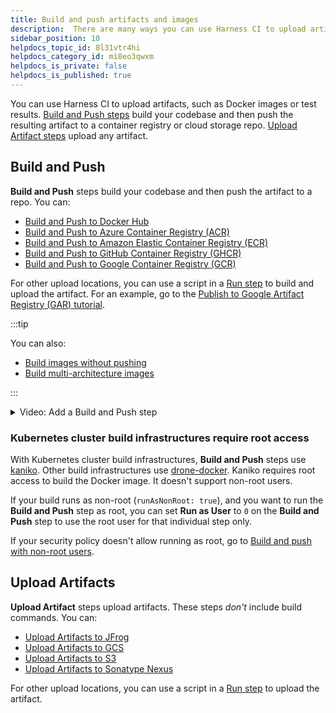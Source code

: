 ```yaml
---
title: Build and push artifacts and images
description:  There are many ways you can use Harness CI to upload artifacts.
sidebar_position: 10
helpdocs_topic_id: 8l31vtr4hi
helpdocs_category_id: mi8eo3qwxm
helpdocs_is_private: false
helpdocs_is_published: true
---
```


You can use Harness CI to upload artifacts, such as Docker images or test results. [Build and Push steps](#build-and-push) build your codebase and then push the resulting artifact to a container registry or cloud storage repo. [Upload Artifact steps](#upload-artifacts) upload any artifact.

## Build and Push

**Build and Push** steps build your codebase and then push the artifact to a repo. You can:

* [Build and Push to Docker Hub](/docs/continuous-integration/use-ci/build-and-upload-artifacts/build-and-push-to-docker-hub-step-settings.md)
* [Build and Push to Azure Container Registry (ACR)](/docs/continuous-integration/use-ci/build-and-upload-artifacts/build-and-push-to-acr.md)
* [Build and Push to Amazon Elastic Container Registry (ECR)](/docs/continuous-integration/use-ci/build-and-upload-artifacts/build-and-push-to-ecr-step-settings.md)
* [Build and Push to GitHub Container Registry (GHCR)](/docs/continuous-integration/use-ci/build-and-upload-artifacts/build-and-push-to-ghcr.md)
* [Build and Push to Google Container Registry (GCR)](/docs/continuous-integration/use-ci/build-and-upload-artifacts/build-and-push-to-gcr.md)

For other upload locations, you can use a script in a [Run step](/docs/continuous-integration/use-ci/run-ci-scripts/run-step-settings.md) to build and upload the artifact. For an example, go to the [Publish to Google Artifact Registry (GAR) tutorial](/tutorials/ci-pipelines/publish/google-gar).

:::tip

You can also:

* [Build images without pushing](/docs/continuous-integration/use-ci/build-and-upload-artifacts/build-without-push.md)
* [Build multi-architecture images](/docs/continuous-integration/use-ci/build-and-upload-artifacts/build-multi-arch.md)

:::

<details>
<summary>Video: Add a Build and Push step</summary>

The following video demonstrates how to add a Build and Push step to a Harness CI pipeline.

<!-- Video:
https://harness-1.wistia.com/medias/rpv5vwzpxz-->
<docvideo src="https://www.youtube.com/embed/v3A4kF1Upqo?feature=oembed" />

<!-- div class="hd--embed" data-provider="YouTube" data-thumbnail="https://i.ytimg.com/vi/v3A4kF1Upqo/hqdefault.jpg"><iframe width="200" height="150" src="https://www.youtube.com/embed/v3A4kF1Upqo?feature=oembed" frameborder="0" allow="accelerometer; autoplay; clipboard-write; encrypted-media; gyroscope; picture-in-picture" allowfullscreen=""></iframe></div -->

</details>

### Kubernetes cluster build infrastructures require root access

With Kubernetes cluster build infrastructures, **Build and Push** steps use [kaniko](https://github.com/GoogleContainerTools/kaniko/blob/main/README.md). Other build infrastructures use [drone-docker](https://github.com/drone-plugins/drone-docker/blob/master/README.md). Kaniko requires root access to build the Docker image. It doesn't support non-root users.

If your build runs as non-root (`runAsNonRoot: true`), and you want to run the **Build and Push** step as root, you can set **Run as User** to `0` on the **Build and Push** step to use the root user for that individual step only.

If your security policy doesn't allow running as root, go to [Build and push with non-root users](/docs/continuous-integration/use-ci/build-and-upload-artifacts/build-and-push-nonroot.md).

## Upload Artifacts

**Upload Artifact** steps upload artifacts. These steps *don't* include build commands. You can:

* [Upload Artifacts to JFrog](/docs/continuous-integration/use-ci/build-and-upload-artifacts/upload-artifacts-to-jfrog.md)
* [Upload Artifacts to GCS](/docs/continuous-integration/use-ci/build-and-upload-artifacts/upload-artifacts-to-gcs-step-settings.md)
* [Upload Artifacts to S3](/docs/continuous-integration/use-ci/build-and-upload-artifacts/upload-artifacts-to-s-3-step-settings.md)
* [Upload Artifacts to Sonatype Nexus](/docs/continuous-integration/use-ci/build-and-upload-artifacts/upload-artifacts-to-sonatype-nexus.md)

For other upload locations, you can use a script in a [Run step](/docs/continuous-integration/use-ci/run-ci-scripts/run-step-settings.md) to upload the artifact.
